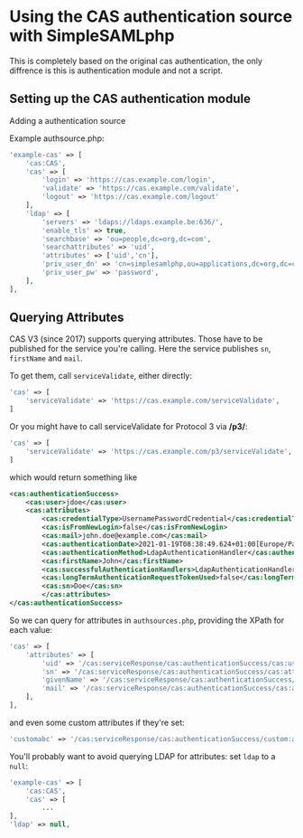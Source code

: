 Using the CAS authentication source with SimpleSAMLphp
==========================================================

This is completely based on the original cas authentication, 
the only diffrence is this is authentication module and not a script.

Setting up the CAS authentication module
----------------------------------

Adding a authentication source

Example authsource.php:

```php
'example-cas' => [
    'cas:CAS',
    'cas' => [
        'login' => 'https://cas.example.com/login',
        'validate' => 'https://cas.example.com/validate',
        'logout' => 'https://cas.example.com/logout'
    ],
    'ldap' => [
        'servers' => 'ldaps://ldaps.example.be:636/',
        'enable_tls' => true,
        'searchbase' => 'ou=people,dc=org,dc=com',
        'searchattributes' => 'uid',
        'attributes' => ['uid','cn'],
        'priv_user_dn' => 'cn=simplesamlphp,ou=applications,dc=org,dc=com',
        'priv_user_pw' => 'password',
    ],
],
```

## Querying Attributes

CAS V3 (since 2017) supports querying attributes. Those have to be published
for the service you're calling. Here the service publishes `sn`, `firstName`
and `mail`.

To get them, call `serviceValidate`, either directly:

```php
'cas' => [
    'serviceValidate' => 'https://cas.example.com/serviceValidate',
]
```

Or you might have to call serviceValidate for Protocol 3 via **/p3/**:

```php
'cas' => [
    'serviceValidate' => 'https://cas.example.com/p3/serviceValidate',
]
```

which would return something like

```xml
<cas:authenticationSuccess>
    <cas:user>jdoe</cas:user>
    <cas:attributes>
        <cas:credentialType>UsernamePasswordCredential</cas:credentialType>
        <cas:isFromNewLogin>false</cas:isFromNewLogin>
        <cas:mail>john.doe@example.com</cas:mail>
        <cas:authenticationDate>2021-01-19T08:38:49.624+01:00[Europe/Paris]</cas:authenticationDate>
        <cas:authenticationMethod>LdapAuthenticationHandler</cas:authenticationMethod>
        <cas:firstName>John</cas:firstName>
        <cas:successfulAuthenticationHandlers>LdapAuthenticationHandler</cas:successfulAuthenticationHandlers>
        <cas:longTermAuthenticationRequestTokenUsed>false</cas:longTermAuthenticationRequestTokenUsed>
        <cas:sn>Doe</cas:sn>
        </cas:attributes>
</cas:authenticationSuccess>
```

So we can query for attributes in `authsources.php`, providing the XPath
for each value:

```php
'cas' => [
    'attributes' => [
        'uid' => '/cas:serviceResponse/cas:authenticationSuccess/cas:user',
        'sn' => '/cas:serviceResponse/cas:authenticationSuccess/cas:attributes/cas:sn',
        'givenName' => '/cas:serviceResponse/cas:authenticationSuccess/cas:attributes/cas:firstname',
        'mail' => '/cas:serviceResponse/cas:authenticationSuccess/cas:attributes/cas:mail',
    ],
],
```

and even some custom attributes if they're set:

```php
'customabc' => '/cas:serviceResponse/cas:authenticationSuccess/custom:abc',
```

You'll probably want to avoid querying LDAP for attributes:
set `ldap` to a `null`:

```php
'example-cas' => [
    'cas:CAS',
    'cas' => [
        ...
],
'ldap' => null,
```
